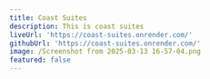 ```yaml
---
title: Coast Suites
description: This is coast suites
liveUrl: 'https://coast-suites.onrender.com/'
githubUrl: 'https://coast-suites.onrender.com/'
image: /Screenshot from 2025-03-13 16-57-04.png
featured: false
---
```


